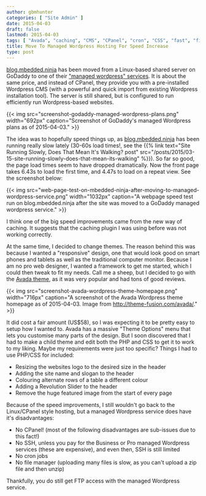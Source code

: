 ```yaml
---
author: gbmhunter
categories: [ "Site Admin" ]
date: 2015-04-03
draft: false
lastmod: 2015-04-03
tags: [ "Avada", "caching", "CMS", "CPanel", "cron", "CSS", "fast", "file manager", "FTP", "GoDaddy", "HTML", "Linux", "managed", "performance", "PHP", "slow", "speed", "ssh", "theme", "website", "Wordpress" ]
title: Move To Managed Wordpress Hosting For Speed Increase
type: post
---
```


[blog.mbedded.ninja](/) has been moved from a Linux-based shared server on GoDaddy to one of their ["managed wordpress" services](https://support.godaddy.com/help/article/8926/what-is-managed-wordpress). It is about the same price, and instead of CPanel, they provide you with a pre-installed Wordpress CMS (with a powerful and quick import from existing Wordpress installation tool). The server is still shared, but is configured to run efficiently run Wordpress-based websites.

{{< img src="screenshot-godaddy-managed-wordpress-plans.png" width="692px" caption="Screenshot of GoDaddy's managed Wordpress plans as of 2015-04-03."  >}}

The idea was to hopefully speed things up, as [blog.mbedded.ninja](/) has been running really slow lately (30-60s load times!, see the {{% link text="Site Running Slowly, Does That Mean It's Walking? post" src="/posts/2015/03-15-site-running-slowly-does-that-mean-its-walking" %}}). So far so good, the page load times seem to have dropped dramatically. Now the front page takes 6.43s to load the first time, and 4.47s to load on a repeat view. See the screenshot below:

{{< img src="web-page-test-on-mbedded-ninja-after-moving-to-managed-wordpress-service.png" width="1032px" caption="A webpage speed test run on blog.mbedded.ninja after the site was moved to a GoDaddy managed wordpress service."  >}}

I think one of the big speed improvements came from the new way of caching. It suggests that the caching plugin I was using before was not working correctly.

At the same time, I decided to change themes. The reason behind this was because I wanted a "responsive" design, one that would look good on smart phones and tablets as well as the traditional computer monitor. Because I am no pro web designer, I wanted a framework to get me started, which I could then tweak to fit my needs. Call me a sheep, but I decided to go with the [Avada theme](http://themeforest.net/item/avada-responsive-multipurpose-theme/2833226), as it was very popular and had tons of good reviews.

{{< img src="screenshot-avada-wordpress-theme-homepage.png" width="716px" caption="A screenshot of the Avada Wordpress theme homepage as of 2015-04-03. Image from http://theme-fusion.com/avada/."  >}}

It did cost a fair amount (US$58), so I was expecting it to be pretty easy to setup how I wanted to. Avada has a massive "Theme Options" menu that lets you customise many parts of the design. But I soon discovered that I had to make a child theme and edit both the PHP and CSS to get it to work to my liking. Maybe my requirements were just too specific? Things I had to use PHP/CSS for included:

* Resizing the websites logo to the desired size in the header
* Adding the site name and slogan to the header
* Colouring alternate rows of a table a different colour
* Adding a Revolution Slider to the header
* Remove the huge featured image from the start of every page

Because of the speed improvements, I still wouldn't go back to the Linux/CPanel style hosting, but a managed Wordpress service does have it's disadvantages:

* No CPanel! (most of the following disadvantages are sub-issues due to this fact!)
* No SSH, unless you pay for the Business or Pro managed Wordpress services (these are expensive), and even then, SSH is still limited
* No cron jobs
* No file manager (uploading many files is slow, as you can't upload a zip file and then unzip)

Thankfully, you do still get FTP access with the managed Wordpress service.
